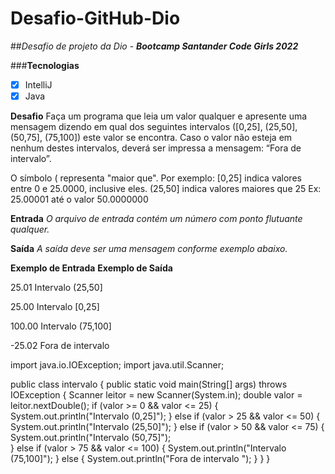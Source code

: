 # Desafio-GitHub-Dio
##*Desafio de projeto da Dio* - ***Bootcamp Santander Code Girls 2022***

###**Tecnologias**

- [x] IntelliJ
- [x] Java

**Desafio**
Faça um programa que leia um valor qualquer e apresente uma mensagem dizendo em qual dos seguintes intervalos ([0,25], (25,50], (50,75], (75,100]) este valor se encontra. Caso o valor não esteja em nenhum destes intervalos, deverá ser impressa a mensagem: “Fora de intervalo”.

O símbolo ( representa "maior que". Por exemplo:
[0,25]  indica valores entre 0 e 25.0000, inclusive eles.
(25,50] indica valores maiores que 25 Ex: 25.00001 até o valor 50.0000000

**Entrada**
*O arquivo de entrada contém um número com ponto flutuante qualquer.*

**Saída**
*A saída deve ser uma mensagem conforme exemplo abaixo.*

**Exemplo de Entrada**	**Exemplo de Saída**  

25.01                      Intervalo (25,50]

25.00                      Intervalo [0,25]

100.00                     Intervalo (75,100]

-25.02                     Fora de intervalo


import java.io.IOException;
import java.util.Scanner;

public class intervalo {
    public static void main(String[] args) throws IOException {
        Scanner leitor = new Scanner(System.in);
        double valor = leitor.nextDouble();
        if (valor >= 0 && valor <= 25) {
            System.out.println("Intervalo (0,25]");
        } else if (valor > 25 && valor <= 50) {
            System.out.println("Intervalo (25,50]");
        } else if (valor > 50 && valor <= 75) {
            System.out.println("Intervalo (50,75]");  
        } else if (valor > 75 && valor <= 100) {
            System.out.println("Intervalo (75,100]");
        } else {
            System.out.println("Fora de intervalo ");
    }
    } 
}

